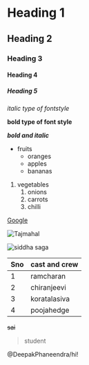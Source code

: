 # Heading 1
## Heading 2
### Heading 3
#### Heading 4
##### Heading 5
*italic type of fontstyle*

**bold type of font style**

***bold and italic***

* fruits
  * oranges
  * apples
  * bananas

1. vegetables
   1. onions
   2. carrots
   3. chilli

[Google](google.com/) 

![Tajmahal](https://images.unsplash.com/photo-1564507592333-c60657eea523?ixlib=rb-1.2.1&ixid=MnwxMjA3fDB8MHxzZWFyY2h8Mnx8dGFqJTIwbWFoYWx8ZW58MHx8MHx8&w=1000&q=80)

![siddha saga](https://img.republicworld.com/republic-prod/stories/promolarge/xhdpi/mcjcvwhzwnjlse7v_1638032569.jpeg)

Sno|cast and crew
---|----
1|ramcharan
2|chiranjeevi
3|koratalasiva
4|poojahedge

~~sai~~
> student

@DeepakPhaneendra/hi!
